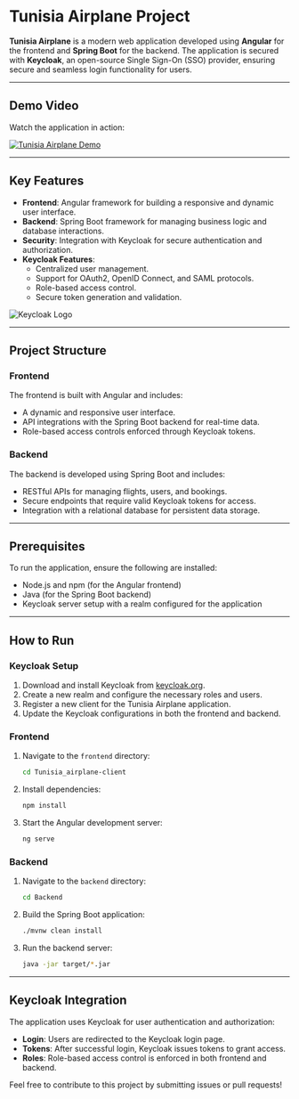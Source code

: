 # Tunisia Airplane Project

**Tunisia Airplane** is a modern web application developed using **Angular** for the frontend and **Spring Boot** for the backend. The application is secured with **Keycloak**, an open-source Single Sign-On (SSO) provider, ensuring secure and seamless login functionality for users.

---
## Demo Video
Watch the application in action:

[![Tunisia Airplane Demo](demo_thumbnail.png)](./demo.mp4)


---
## Key Features
- **Frontend**: Angular framework for building a responsive and dynamic user interface.
- **Backend**: Spring Boot framework for managing business logic and database interactions.
- **Security**: Integration with Keycloak for secure authentication and authorization.
- **Keycloak Features**:
  - Centralized user management.
  - Support for OAuth2, OpenID Connect, and SAML protocols.
  - Role-based access control.
  - Secure token generation and validation.

![Keycloak Logo](https://upload.wikimedia.org/wikipedia/commons/b/b4/Logo_of_Keycloak.svg)

---

## Project Structure

### Frontend
The frontend is built with Angular and includes:
- A dynamic and responsive user interface.
- API integrations with the Spring Boot backend for real-time data.
- Role-based access controls enforced through Keycloak tokens.

### Backend
The backend is developed using Spring Boot and includes:
- RESTful APIs for managing flights, users, and bookings.
- Secure endpoints that require valid Keycloak tokens for access.
- Integration with a relational database for persistent data storage.

---

## Prerequisites
To run the application, ensure the following are installed:
- Node.js and npm (for the Angular frontend)
- Java (for the Spring Boot backend)
- Keycloak server setup with a realm configured for the application

---

## How to Run

### Keycloak Setup
1. Download and install Keycloak from [keycloak.org](https://www.keycloak.org).
2. Create a new realm and configure the necessary roles and users.
3. Register a new client for the Tunisia Airplane application.
4. Update the Keycloak configurations in both the frontend and backend.

### Frontend
1. Navigate to the `frontend` directory:
   ```bash
   cd Tunisia_airplane-client
   ```
2. Install dependencies:
   ```bash
   npm install
   ```
3. Start the Angular development server:
   ```bash
   ng serve
   ```

### Backend
1. Navigate to the `backend` directory:
   ```bash
   cd Backend
   ```
2. Build the Spring Boot application:
   ```bash
   ./mvnw clean install
   ```
3. Run the backend server:
   ```bash
   java -jar target/*.jar
   ```

---

## Keycloak Integration
The application uses Keycloak for user authentication and authorization:
- **Login**: Users are redirected to the Keycloak login page.
- **Tokens**: After successful login, Keycloak issues tokens to grant access.
- **Roles**: Role-based access control is enforced in both frontend and backend.


Feel free to contribute to this project by submitting issues or pull requests!
